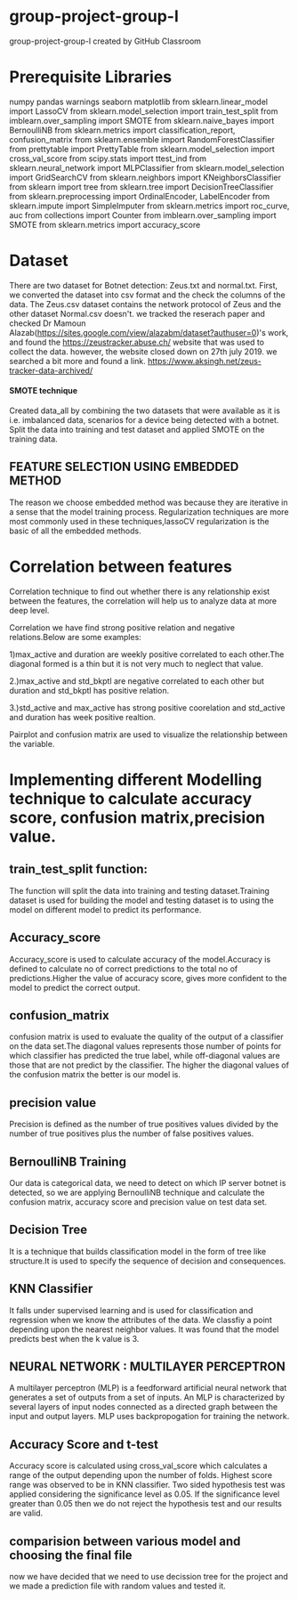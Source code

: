 # group-project-group-l
group-project-group-l created by GitHub Classroom

# Prerequisite Libraries
numpy
pandas
warnings
seaborn
matplotlib
from sklearn.linear_model import LassoCV
from sklearn.model_selection import train_test_split
from imblearn.over_sampling import SMOTE
from sklearn.naive_bayes import BernoulliNB
from sklearn.metrics import classification_report, confusion_matrix
from sklearn.ensemble import RandomForestClassifier
from prettytable import PrettyTable
from sklearn.model_selection import cross_val_score
from scipy.stats import ttest_ind
from sklearn.neural_network import MLPClassifier
from sklearn.model_selection import GridSearchCV
from sklearn.neighbors import KNeighborsClassifier
from sklearn import tree
from sklearn.tree import DecisionTreeClassifier
from sklearn.preprocessing import OrdinalEncoder, LabelEncoder
from sklearn.impute import SimpleImputer
from sklearn.metrics import roc_curve, auc
from collections import Counter
from imblearn.over_sampling import SMOTE
from sklearn.metrics import accuracy_score

# Dataset
There are two dataset for Botnet detection: Zeus.txt and normal.txt.
First, we converted the dataset into csv format and the check the columns of the data.
The Zeus.csv dataset contains the network protocol of Zeus and the other dataset Normal.csv doesn't. 
we tracked the reserach paper and checked Dr Mamoun Alazab(https://sites.google.com/view/alazabm/dataset?authuser=0)'s work, and found the https://zeustracker.abuse.ch/ website that was used to collect the data. however, the website closed down on 27th july 2019. 
we searched a bit more and found a link. https://www.aksingh.net/zeus-tracker-data-archived/


#### SMOTE technique

Created data_all by combining the two datasets that were available as it is i.e. imbalanced data, scenarios for a device being detected with a  botnet. Split the data into training and test dataset and applied SMOTE on the training data.

## FEATURE SELECTION USING EMBEDDED METHOD

The reason we choose embedded method was because they are iterative in a sense that the model training process. Regularization techniques are more most commonly used in these techniques,lassoCV regularization is the basic of all the embedded methods.

# Correlation between features

Correlation technique to find out whether there is any relationship exist between the features, the correlation will help us to analyze data at more deep level.

Correlation we have find strong positive relation and negative relations.Below are some examples:

1)max_active and duration are weekly positive correlated to each other.The diagonal formed is a thin but it is not very much to neglect that value.

2.)max_active and std_bkptl are negative correlated to each other but duration and std_bkptl has positive relation.

3.)std_active and max_active has strong positive coorelation and std_active and duration has week positive realtion.

Pairplot and confusion matrix are used to visualize the relationship between the variable.


# Implementing different Modelling technique to calculate accuracy score, confusion matrix,precision value.


## train_test_split function:

The function will split the data into training and testing dataset.Training dataset is used for building the model and testing dataset is to using the model on different model to predict its performance.

## Accuracy_score

Accuracy_score is used to calculate accuracy of the model.Accuracy is defined to calculate no of correct predictions to the total no of predictions.Higher the value of accuracy score, gives more confident to the model to predict the correct output.


## confusion_matrix

confusion matrix is used to evaluate the quality of the output of a classifier on the data set.The diagonal values represents those number of points for which classifier has predicted the true label, while off-diagonal values are those that are not predict by the classifier. The higher the diagonal values of the confusion matrix the better is our model is.

## precision value

Precision is defined as the number of true positives values divided by the number of true positives plus the number of false positives values.


## BernoulliNB Training

Our data is categorical data, we need to detect on which IP server botnet is detected, so we are applying BernoulliNB technique and calculate the confusion matrix, accuracy score and precision value on test data set.

## Decision Tree

It is a technique that builds classification model in the form of tree like structure.It is used to specify the sequence of decision and consequences.

## KNN Classifier

It falls under supervised learning and is used for classification and regression when we know the attributes of the data. We classfiy a point depending upon the nearest neighbor values. It was found that the model predicts best when the k value is 3.

## NEURAL NETWORK : MULTILAYER PERCEPTRON 

A multilayer perceptron (MLP) is a feedforward artificial neural network that generates a set of outputs from a set of inputs. An MLP is characterized by several layers of input nodes connected as a directed graph between the input and output layers. MLP uses backpropogation for training the network.

## Accuracy Score and t-test

Accuracy score is calculated using cross_val_score which calculates a range of the output depending upon the number of folds. Highest score range was observed to be in KNN classifier. Two sided hypothesis test was applied considering the significance level as 0.05. If the significance level greater than 0.05 then we do not reject the hypothesis test and our results are valid.

## comparision between various model and choosing the final file 
 now we have decided that we need to use decission tree for the project and we made a prediction file with random values 
 and tested it.




